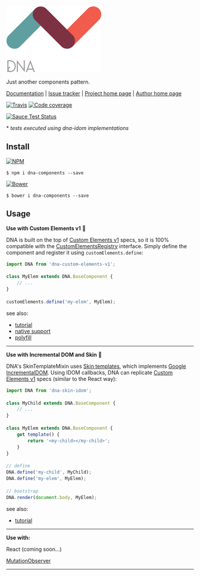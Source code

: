 [![Logo](docs/logo.png)](http://dna.chialab.io)

Just another components pattern.

[Documentation](http://dna.chialab.io/docs) | [Issue tracker](https://github.com/Chialab/dna/issues) | [Project home page](http://dna.chialab.io) | [Author home page](http://www.chialab.com)

[![Travis](https://img.shields.io/travis/Chialab/dna.svg?maxAge=2592000)](https://travis-ci.org/Chialab/dna)
[![Code coverage](https://codecov.io/gh/Chialab/dna/branch/next/graph/badge.svg)](https://codecov.io/gh/Chialab/dna/branch/next)

[![Sauce Test Status](https://saucelabs.com/browser-matrix/chialab-sl-012.svg)](https://saucelabs.com/u/chialab-sl-012)

\* *tests executed using dna-idom implementations*

## Install

[![NPM](https://img.shields.io/npm/v/dna-components.svg)](https://www.npmjs.com/package/dna-components)
```
$ npm i dna-components --save
```
[![Bower](https://img.shields.io/bower/v/dna-components.svg)](https://github.com/chialab/dna)
```
$ bower i dna-components --save
```

## Usage

**Use with Custom Elements v1** 🚀

DNA is built on the top of [Custom Elements v1](https://www.w3.org/TR/custom-elements/) specs, so it is 100% compatible with the [CustomElementsRegistry](https://www.w3.org/TR/custom-elements/#custom-elements-api) interface. Simply define the component and register it using `customElements.define`:
```js
import DNA from 'dna-custom-elements-v1';

class MyElem extends DNA.BaseComponent {
    // ...
}

customElements.define('my-elem', MyElem);
```

see also:
* [tutorial](./tutorials/interop/custom-elements-v1.md)
* [native support](http://caniuse.com/#feat=custom-elementsv1)
* [polyfill](https://github.com/webcomponents/custom-elements/)

---

**Use with Incremental DOM and Skin** 🌟

DNA's SkinTemplateMixin uses [Skin templates](https://github.com/chialab/skin-template), which implements [Google IncrementalDOM](https://github.com/google/incremental-dom). Using IDOM callbacks, DNA can replicate [Custom Elements v1](https://www.w3.org/TR/custom-elements/) specs (similar to the React way):

```js
import DNA from 'dna-skin-idom';

class MyChild extends DNA.BaseComponent {
    // ...
}

class MyElem extends DNA.BaseComponent {
    get template() {
        return '<my-child></my-child>';
    }
}

// define
DNA.define('my-child', MyChild);
DNA.define('my-elem', MyElem);

// bootstrap
DNA.render(document.body, MyElem);
```

see also:
* [tutorial](./tutorials/interop/skin-idom.md)

---

**Use with:**

React (coming soon...)

[MutationObserver](./tutorials/interop/mutation-observer.md)

---
